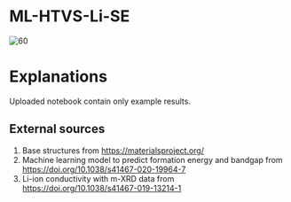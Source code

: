 # ML-HTVS-Li-SE

![60](https://user-images.githubusercontent.com/127708528/231926233-2e95b610-b8d0-41b6-bdfb-9aece7d0ed9e.png)


# Explanations
Uploaded notebook contain only example results. 

## External sources
  1. Base structures from https://materialsproject.org/
  2. Machine learning model to predict formation energy and bandgap from https://doi.org/10.1038/s41467-020-19964-7
  3. Li-ion conductivity with m-XRD data from https://doi.org/10.1038/s41467-019-13214-1
